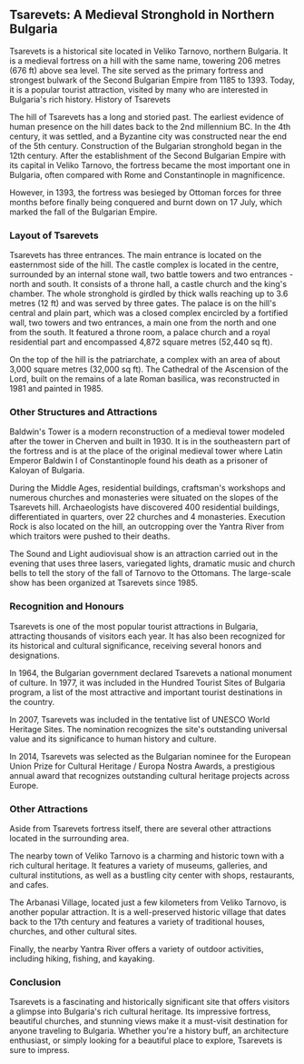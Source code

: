 ## Tsarevets: A Medieval Stronghold in Northern Bulgaria

Tsarevets is a historical site located in Veliko Tarnovo, northern Bulgaria. It is a medieval fortress on a hill with the same name, towering 206 metres (676 ft) above sea level. The site served as the primary fortress and strongest bulwark of the Second Bulgarian Empire from 1185 to 1393. Today, it is a popular tourist attraction, visited by many who are interested in Bulgaria's rich history.
History of Tsarevets

The hill of Tsarevets has a long and storied past. The earliest evidence of human presence on the hill dates back to the 2nd millennium BC. In the 4th century, it was settled, and a Byzantine city was constructed near the end of the 5th century. Construction of the Bulgarian stronghold began in the 12th century. After the establishment of the Second Bulgarian Empire with its capital in Veliko Tarnovo, the fortress became the most important one in Bulgaria, often compared with Rome and Constantinople in magnificence.

However, in 1393, the fortress was besieged by Ottoman forces for three months before finally being conquered and burnt down on 17 July, which marked the fall of the Bulgarian Empire.

### Layout of Tsarevets

Tsarevets has three entrances. The main entrance is located on the easternmost side of the hill. The castle complex is located in the centre, surrounded by an internal stone wall, two battle towers and two entrances - north and south. It consists of a throne hall, a castle church and the king's chamber. The whole stronghold is girdled by thick walls reaching up to 3.6 metres (12 ft) and was served by three gates. The palace is on the hill's central and plain part, which was a closed complex encircled by a fortified wall, two towers and two entrances, a main one from the north and one from the south. It featured a throne room, a palace church and a royal residential part and encompassed 4,872 square metres (52,440 sq ft).

On the top of the hill is the patriarchate, a complex with an area of about 3,000 square metres (32,000 sq ft). The Cathedral of the Ascension of the Lord, built on the remains of a late Roman basilica, was reconstructed in 1981 and painted in 1985.

### Other Structures and Attractions

Baldwin's Tower is a modern reconstruction of a medieval tower modeled after the tower in Cherven and built in 1930. It is in the southeastern part of the fortress and is at the place of the original medieval tower where Latin Emperor Baldwin I of Constantinople found his death as a prisoner of Kaloyan of Bulgaria.

During the Middle Ages, residential buildings, craftsman's workshops and numerous churches and monasteries were situated on the slopes of the Tsarevets hill. Archaeologists have discovered 400 residential buildings, differentiated in quarters, over 22 churches and 4 monasteries. Execution Rock is also located on the hill, an outcropping over the Yantra River from which traitors were pushed to their deaths.

The Sound and Light audiovisual show is an attraction carried out in the evening that uses three lasers, variegated lights, dramatic music and church bells to tell the story of the fall of Tarnovo to the Ottomans. The large-scale show has been organized at Tsarevets since 1985.

### Recognition and Honours

Tsarevets is one of the most popular tourist attractions in Bulgaria, attracting thousands of visitors each year. It has also been recognized for its historical and cultural significance, receiving several honors and designations.

In 1964, the Bulgarian government declared Tsarevets a national monument of culture. In 1977, it was included in the Hundred Tourist Sites of Bulgaria program, a list of the most attractive and important tourist destinations in the country.

In 2007, Tsarevets was included in the tentative list of UNESCO World Heritage Sites. The nomination recognizes the site's outstanding universal value and its significance to human history and culture.

In 2014, Tsarevets was selected as the Bulgarian nominee for the European Union Prize for Cultural Heritage / Europa Nostra Awards, a prestigious annual award that recognizes outstanding cultural heritage projects across Europe.

### Other Attractions

Aside from Tsarevets fortress itself, there are several other attractions located in the surrounding area.

The nearby town of Veliko Tarnovo is a charming and historic town with a rich cultural heritage. It features a variety of museums, galleries, and cultural institutions, as well as a bustling city center with shops, restaurants, and cafes.

The Arbanasi Village, located just a few kilometers from Veliko Tarnovo, is another popular attraction. It is a well-preserved historic village that dates back to the 17th century and features a variety of traditional houses, churches, and other cultural sites.

Finally, the nearby Yantra River offers a variety of outdoor activities, including hiking, fishing, and kayaking.

### Conclusion

Tsarevets is a fascinating and historically significant site that offers visitors a glimpse into Bulgaria's rich cultural heritage. Its impressive fortress, beautiful churches, and stunning views make it a must-visit destination for anyone traveling to Bulgaria. Whether you're a history buff, an architecture enthusiast, or simply looking for a beautiful place to explore, Tsarevets is sure to impress.
